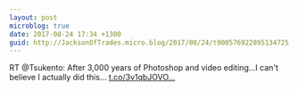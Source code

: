 ```yaml
---
layout: post
microblog: true
date: 2017-08-24 17:34 +1300
guid: http://JacksonOfTrades.micro.blog/2017/08/24/t900576922895134725.html
---
```

RT @Tsukento: After 3,000 years of Photoshop and video editing...I can't believe I actually did this... [t.co/3v1qbJOVO...](https://t.co/3v1qbJOVOq)
